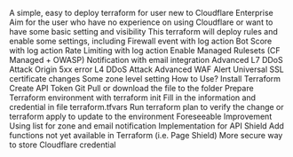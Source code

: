 A simple, easy to deploy terraform for user new to Cloudflare Enterprise
Aim for the user who have no experience on using Cloudflare or want to have some basic setting and visibility
This terraform will deploy rules and enable some settings, including
	Firewall event with log action
	Bot Score with log action
	Rate Limiting with log action
	Enable Managed Rulesets (CF Managed + OWASP)
	Notification with email integration
		Advanced L7 DDoS Attack
		Origin 5xx error
		L4 DDoS Attack
		Advanced WAF Alert
		Universal SSL certificate changes
		Some zone level setting
How to Use?
	Install Terraform
	Create API Token
	Git Pull or download the file to the folder
	Prepare Terraform environment with terraform init
	Fill in the information and credential in file terraform.tfvars
	Run terraform plan to verify the change or terraform apply to update to the environment
Foreseeable Improvement
	Using list for zone and email notification
	Implementation for API Shield
	Add functions not yet available in Terraform (i.e. Page Shield)
	More secure way to store Cloudflare credential
